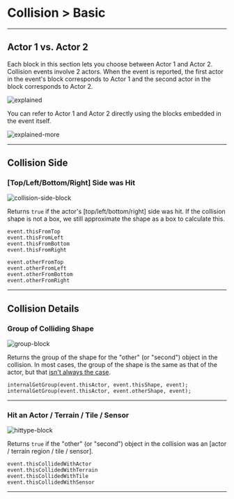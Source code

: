 # Collision > Basic

***

## Actor 1 vs. Actor 2

Each block in this section lets you choose between Actor 1 and Actor 2. Collision events involve 2 actors. When the event is reported, the first actor in the event's block corresponds to Actor 1 and the second actor in the block corresponds to Actor 2.

![explained](http://static.stencyl.com/pedia2/blocks/collision/basic/1st2nd.png)

You can refer to Actor 1 and Actor 2 directly using the blocks embedded in the event itself.

![explained-more](http://static.stencyl.com/pedia2/ch3/collisions/image16.png)

***

## Collision Side

### <a name="collision-top"></a> [Top/Left/Bottom/Right] Side was Hit

![collision-side-block](http://static.stencyl.com/pedia2/blocks/collision/basic/Side.png)

Returns `true` if the actor's [top/left/bottom/right] side was hit. If the collision shape is not a box, we still approximate the shape as a box to calculate this.

```
event.thisFromTop
event.thisFromLeft
event.thisFromBottom
event.thisFromRight

event.otherFromTop
event.otherFromLeft
event.otherFromBottom
event.otherFromRight
```

***

## Collision Details

### <a name="collision-shape-group2"></a> Group of Colliding Shape

![group-block](http://static.stencyl.com/pedia2/blocks/collision/basic/Group.png)

Returns the group of the shape for the "other" (or "second") object in the collision. In most cases, the group of the shape is the same as that of the actor, but that [isn't always the case](http://www.stencyl.com/help/view/collisions-and-groups/).

```
internalGetGroup(event.thisActor, event.thisShape, event);
internalGetGroup(event.thisActor, event.otherShape, event);
```

***

### <a name="collision-type2"></a> Hit an Actor / Terrain / Tile / Sensor

![hittype-block](http://static.stencyl.com/pedia2/blocks/collision/basic/HitType.png)

Returns `true` if the "other" (or "second") object in the collision was an [actor / terrain region / tile / sensor].

```
event.thisCollidedWithActor
event.thisCollidedWithTerrain
event.thisCollidedWithTile
event.thisCollidedWithSensor
```

***
